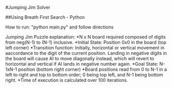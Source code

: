 #Jumping Jim Solver

##Using Breath First Search - Python

How to run:
"python main.py" and follow directions

Jumping Jim Puzzle explanation:
*N x N board required composed of digits from neg(N-1) to (N-1) inclusive.
*Initial State: Position 0x0 in the board (top left corner)
*Transition function: Initially, horizontal or vertical movement in aaccordance to the digit of the current position. Landing in negative digits in the board will cause AI to move diagonally instead, which will revert to horizontal and vertical if AI lands in negative number again.
*Goal State: N-1xN-1 position (bottom right corner)
*Board positions read from 0 to N-1 in a left to right and top to bottom order; 0 being top left, and N-1 being bottom right.
*Time of execution is calculated over 100 iterations.

